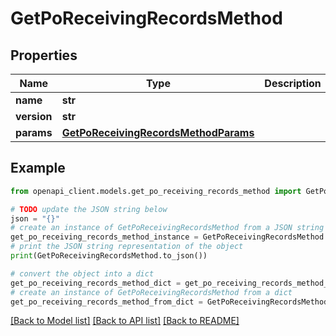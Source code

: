 # GetPoReceivingRecordsMethod


## Properties

Name | Type | Description | Notes
------------ | ------------- | ------------- | -------------
**name** | **str** |  | 
**version** | **str** |  | [optional] 
**params** | [**GetPoReceivingRecordsMethodParams**](GetPoReceivingRecordsMethodParams.md) |  | [optional] 

## Example

```python
from openapi_client.models.get_po_receiving_records_method import GetPoReceivingRecordsMethod

# TODO update the JSON string below
json = "{}"
# create an instance of GetPoReceivingRecordsMethod from a JSON string
get_po_receiving_records_method_instance = GetPoReceivingRecordsMethod.from_json(json)
# print the JSON string representation of the object
print(GetPoReceivingRecordsMethod.to_json())

# convert the object into a dict
get_po_receiving_records_method_dict = get_po_receiving_records_method_instance.to_dict()
# create an instance of GetPoReceivingRecordsMethod from a dict
get_po_receiving_records_method_from_dict = GetPoReceivingRecordsMethod.from_dict(get_po_receiving_records_method_dict)
```
[[Back to Model list]](../README.md#documentation-for-models) [[Back to API list]](../README.md#documentation-for-api-endpoints) [[Back to README]](../README.md)


